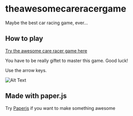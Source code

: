 # theawesomecareracergame

Maybe the best car racing game, ever...


## How to play

[Try the awesome care racer game here](https://theawesomecarracingprogram.netlify.app/)

You have to be really giftet to master this game. Good luck!

Use the arrow keys.




![Alt Text](cargame.gif)
## Made with paper.js

Try [Paperjs](https://paperjs.org) if you want to make something awesome 